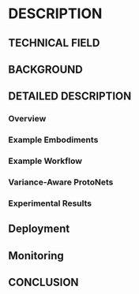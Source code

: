 # DESCRIPTION

## TECHNICAL FIELD

## BACKGROUND

## DETAILED DESCRIPTION

### Overview

### Example Embodiments

### Example Workflow

### Variance-Aware ProtoNets

### Experimental Results

## Deployment

## Monitoring

## CONCLUSION

